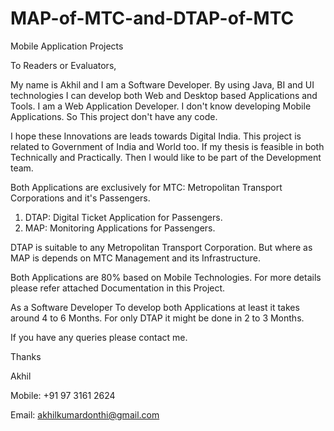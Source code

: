 # MAP-of-MTC-and-DTAP-of-MTC
Mobile Application Projects

To Readers or Evaluators,

My name is Akhil and I am a Software Developer. By using Java, BI and UI technologies
I can develop both Web and Desktop based Applications and Tools. 
I am a Web Application Developer. I don't know developing Mobile Applications. 
So This project don't have any code. 

I hope these Innovations are leads towards Digital India.
This project is related to Government of India and World too.
If my thesis is feasible in both Technically and Practically. 
Then I would like to be part of the Development team.


Both Applications are exclusively for MTC: Metropolitan Transport Corporations and it's Passengers.

1) DTAP: Digital Ticket Application for Passengers.
2) MAP: Monitoring Applications for Passengers.

DTAP is suitable to any Metropolitan Transport Corporation. 
But where as MAP is depends on MTC Management and its Infrastructure.

Both Applications are 80% based on Mobile Technologies. For more details 
please refer attached Documentation in this Project.

As a Software Developer To develop both Applications at least it takes 
around 4 to 6 Months. For only DTAP it might be done in 2 to 3 Months.

If you have any queries please contact me.

Thanks

Akhil

Mobile: +91 97 3161 2624

Email: akhilkumardonthi@gmail.com




